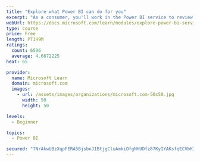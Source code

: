 ```yaml
---
title: "Explore what Power BI can do for you"
excerpt: "As a consumer, you'll work in the Power BI service to review and interact with content that has been shared with you. This module provides the foundational information that you need to work effectively in the Power BI service."
webUrl: https://docs.microsoft.com/learn/modules/explore-power-bi-service/
type: course
price: Free
length: PT1H9M
ratings:
  count: 6596
  average: 4.6672225
heat: 65

provider:
  name: Microsoft Learn
  domain: microsoft.com
  images:
    - url: /assets/images/organizations/microsoft.com-50x50.jpg
      width: 50
      height: 50

levels:
  - Beginner

topics:
  - Power BI

secured: "7NrAkwUBzXqpFERA5BjsbnJIBtjgCluAmkiOfgNHUDfz87KyIYAKsfqECVbK1uYqLLfetYtvM5SakkihR5qDUgvmESb23qEQS96DHCn0S809CWH8DyPYQVawbdIz0R1tXySl8L92ixpA3rOR59TCNw4yKqLJAc8mSsNcwiFFBbQ6SeLd0wb5cOM68xt5K6zr7urWjw/41q/aQnUMdheoZzPGhvmlSkUpG8kVwUNpwewhoUm+elMiEycKkcl6w2cOg3WjP1kDctlxli3ZXMazwJtxX0d+iEWGPhbSbMQJN2zNKH/rVU2FfRdXfqwQaA2yPNWXpvrLfDQZXdSaBHlkFcCP4CtV8byO7+FFW2UNIjPWd1fOQ5UiSdvxYLkWBdrOKaT3AE/lILuoTutoO9MLKrZ3IfG1jLOrst8Ql6Z7rYA=;/ey41+dVW8EoULmepBYIpw=="
---
```



